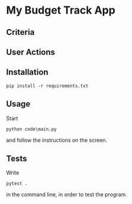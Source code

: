 # My Budget Track App

## Criteria

## User Actions

## Installation

```commandline
pip install -r requirements.txt
```

## Usage

Start

```commandline
python code\main.py
```

and follow the instructions on the screen.

## Tests

Write

```commandline
pytest .
```

in the command line, in order to test the program.